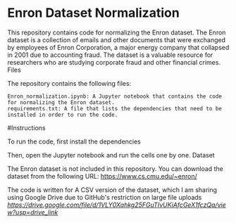 # Enron Dataset Normalization

This repository contains code for normalizing the Enron dataset. The Enron dataset is a collection of emails and other documents that were exchanged by employees of Enron Corporation, a major energy company that collapsed in 2001 due to accounting fraud. The dataset is a valuable resource for researchers who are studying corporate fraud and other financial crimes.
Files

The repository contains the following files:

    Enron_normalization.ipynb: A Jupyter notebook that contains the code for normalizing the Enron dataset.
    requirements.txt: A file that lists the dependencies that need to be installed in order to run the code.

#Instructions

To run the code, first install the dependencies

Then, open the Jupyter notebook and run the cells one by one.
Dataset

The Enron dataset is not included in this repository. You can download the dataset from the following URL:
https://www.cs.cmu.edu/~enron/

The code is written for A CSV version of the dataset, which I am sharing using Google Drive due to GitHub's restriction on large file uploads
*https://drive.google.com/file/d/1VLY0Xqhkg25FGuTIvUKiAfcGeX1fczQa/view?usp=drive_link*
